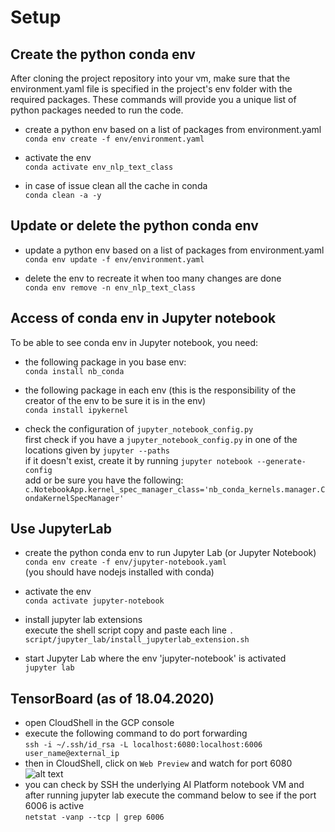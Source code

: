 # Setup

## Create the python conda env
After cloning the project repository into your vm, make sure that the environment.yaml file is specified in the project's env folder with the required packages.
These commands will provide you a unique list of python packages needed to run the code.
- create a python env based on a list of packages from environment.yaml  
  ```conda env create -f env/environment.yaml```  
  
 - activate the env  
  ```conda activate env_nlp_text_class```  
  
 - in case of issue clean all the cache in conda  
   ```conda clean -a -y```  

## Update or delete the python conda env  
- update a python env based on a list of packages from environment.yaml  
  ```conda env update -f env/environment.yaml```  
  
- delete the env to recreate it when too many changes are done  
  ```conda env remove -n env_nlp_text_class```  

## Access of conda env in Jupyter notebook  
   To be able to see conda env in Jupyter notebook, you need:  
   - the following package in you base env:  
   ```conda install nb_conda```  

   - the following package in each env (this is the responsibility of the creator of the env to be sure it is in the env)  
   ```conda install ipykernel```  
   
   - check the configuration of ```jupyter_notebook_config.py```  
     first check if you have a ```jupyter_notebook_config.py``` in one of the locations given by  ```jupyter --paths```  
     if it doesn't exist, create it by running  ```jupyter notebook --generate-config ```  
     add or be sure you have the following: ```c.NotebookApp.kernel_spec_manager_class='nb_conda_kernels.manager.CondaKernelSpecManager'```

## Use JupyterLab   
- create the python conda env to run Jupyter Lab (or Jupyter Notebook)   
  ```conda env create -f env/jupyter-notebook.yaml```    
  (you should have nodejs installed with conda)  

- activate the env  
  ```conda activate jupyter-notebook```  
  
- install jupyter lab extensions  
  execute the shell script copy and paste each line
  ```. script/jupyter_lab/install_jupyterlab_extension.sh ```

- start Jupyter Lab where the env 'jupyter-notebook' is activated  
  ```jupyter lab```  
  
## TensorBoard (as of 18.04.2020)
- open CloudShell in the GCP console  
- execute the following command to do port forwarding  
  ```ssh -i ~/.ssh/id_rsa -L localhost:6080:localhost:6006 user_name@external_ip```  
- then in CloudShell, click on ```Web Preview``` and watch for port 6080  
![alt text](./img/webpreview.png)   
- you can check by SSH the underlying AI Platform notebook VM and after running jupyter lab execute the command below to see if the port 6006 is active  
```netstat -vanp --tcp | grep 6006```   

